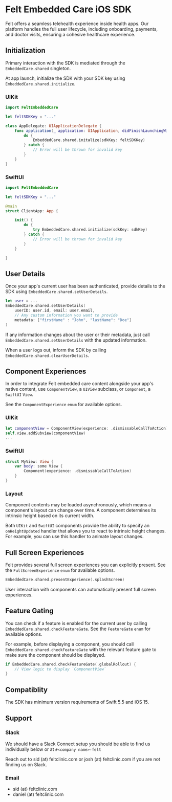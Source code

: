 # Felt Embedded Care iOS SDK
Felt offers a seamless telehealth experience inside health apps. Our platform handles the full user lifecycle, including onboarding, payments, and doctor visits, ensuring a cohesive healthcare experience.

## Initialization
Primary interaction with the SDK is mediated through the `EmbeddedCare.shared` singleton.

At app launch, initialize the SDK with your SDK key using `EmbeddedCare.shared.initialize`.

### UIKit
```swift
import FeltEmbeddedCare

let feltSDKKey = "..."

class AppDelegate: UIApplicationDelegate {
    func application(_ application: UIApplication, didFinishLaunchingWithOptions launchOptions: [UIApplication.LaunchOptionsKey: Any]?) -> Bool {
        do {
            EmbeddedCare.shared.initalize(sdkKey: feltSDKKey)
        } catch {
            // Error will be thrown for invalid key
        }
    }
}
```

### SwiftUI
```swift
import FeltEmbeddedCare

let feltSDKKey = "..."

@main
struct ClientApp: App {

    init() {
        do {
            try EmbeddedCare.shared.initialize(sdkKey: sdkKey)
        } catch {
            // Error will be thrown for invalid key
        }
    }

}
```

## User Details
Once your app's current user has been authenticated, provide details to the SDK using `EmbeddedCare.shared.setUserDetails`.
```swift
let user = ...
EmbeddedCare.shared.setUserDetails(
    userID: user.id, email: user.email, 
    // Any custom information you want to provide
    metadata: ["firstName" : "John", "lastName": "Doe"]
)
```

If any information changes about the user or their metadata, just call `EmbeddedCare.shared.setUserDetails` with the updated information.

When a user logs out, inform the SDK by calling `EmbeddedCare.shared.clearUserDetails`.

## Component Experiences
In order to integrate Felt embedded care content alongside your app's native content, use `ComponentView`, a `UIView` subclass, or `Component`, a `SwiftUI` `View`.

See the `ComponentExperience` `enum` for available options.

### UIKit
```swift
let componentView = ComponentView(experience: .dismissableCallToAction)
self.view.addSubview(componentView)
...
```

### SwiftUI
```swift
struct MyView: View {
    var body: some View {
        Component(experience: .dismissableCallToAction)
    }
}
```

### Layout
Component contents may be loaded asynchronously, which means a component's layout can change over time. A component determines its intrinsic height based on its current width. 

Both `UIKit` and `SwiftUI` components provide the ability to specify an `onHeightUpdated` handler that allows you to react to intrinsic height changes. For example, you can use this handler to animate layout changes.

## Full Screen Experiences
Felt provides several full screen experiences you can explicitly present. See the `FullScreenExperience` `enum` for available options.
```swift
EmbeddedCare.shared.presentExperience(.splashScreen)
```
User interaction with components can automatically present full screen experiences.

## Feature Gating
You can check if a feature is enabled for the current user by calling `EmbeddedCare.shared.checkFeatureGate`. See the `FeatureGate` `enum` for available options.

For example, before displaying a component, you should call `EmbeddedCare.shared.checkFeatureGate` with the relevant feature gate to make sure the component should be displayed. 

```swift
if EmbeddedCare.shared.checkFeatureGate(.globalRollout) {
    // View logic to display `ComponentView`
}
```

## Compatiblity
The SDK has minimum version requirements of Swift 5.5 and iOS 15.


## Support

### Slack
We should have a Slack Connect setup you should be able to find us individually below or at `#<company name>-felt`

Reach out to sid (at) feltclinic.com or josh (at) feltclinic.com if you are not finding us on Slack.


### Email

* sid (at) feltclinic.com
* daniel (at) feltclinic.com
